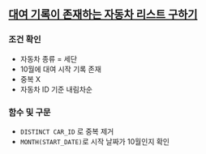 ## [대여 기록이 존재하는 자동차 리스트 구하기](https://school.programmers.co.kr/learn/courses/30/lessons/157341)

### 조건 확인
- 자동차 종류 = 세단
- 10월에 대여 시작 기록 존재
- 중복 X
- 자동차 ID 기준 내림차순

### 함수 및 구문
- `DISTINCT CAR_ID` 로 중복 제거
- `MONTH(START_DATE)`로 시작 날짜가 10월인지 확인